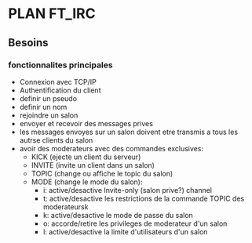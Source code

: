 
# PLAN FT_IRC

## Besoins

### fonctionnalites principales

- Connexion avec TCP/IP
- Authentification du client
- definir un pseudo
- definir un nom
- rejoindre un salon
- envoyer et recevoir des messages prives
- les messages envoyes sur un salon doivent etre transmis a tous les autrse clients du salon
- avoir des moderateurs avec des commandes exclusives:
    - KICK (ejecte un client du serveur)
    - INVITE (invite un client dans un salon)
    - TOPIC (change ou affiche le topic du salon)
    - MODE (change le mode du salon):
        - i: active/desactive Invite-only (salon prive?) channel
        - t: active/desactive les restrictions de la commande TOPIC des moderateursk
        - k: active/desactive le mode de passe du salon
        - o: accorde/retire les privileges de moderateur d'un salon
        - l: active/desactive la limite d'utilisateurs d'un salon
